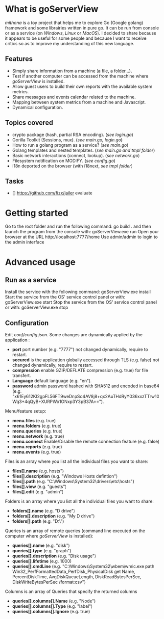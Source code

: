 # What is goServerView
*mithona* is a toy project that helps me to explore Go (Google golang) framework and some librairies written in pure go.
It can be run from console or as a service (on *Windows*, *Linux* or *MacOS*).
I decided to share because it appears to be useful for some people and because I want to receive critics so as to improve my understanding of this new language.

## Features
* Simply share information from a machine (a file, a folder...).
* Test if another computer can be accessed from the machine where *goServerView* is installed.
* Allow guest users to build their own reports with the available system metrics.
* Share messages and events calendar related to the machine.
* Mapping between system metrics from a machine and Javascript.
* Dynamical configuration.

## Topics covered
* crypto package (hash, partial RSA encoding). (*see login.go*)
* Gorilla Toolkit (Sessions, mux). (*see main.go, login.go*)
* How to run a golang program as a service? (*see main.go*)
* Golang templates and nested templates.  (*see main.go and tmpl folder*)
* Basic network interactions (connect, lookup). (*see network.go*)
* Filesystem notification on MODIFY. (*see config.go*)
* i18n deported on the browser (with i18next, *see tmpl folder*)

## Tasks

* [] https://github.com/fizx/jailer evaluate

# Getting started
Go to the root folder and run the following command:
    go build .
and then launch the program from the console with:
    goServerView.exe run
Open your browser at the URL http://localhost:7777/home
Use admin/admin to login to the admin interface

# Advanced usage

## Run as a service
Install the service with the following command:
    goServerView.exe install
Start the service from the OS' service control panel or with:
    goServerView.exe start
Stop the service from the OS' service control panel or with:
    goServerView.exe stop
	
## Configuration
Edit *conf/config.json*. Some changes are dynamically applied by the application :
* **port** port number (e.g. "7777") not changed dynamically, require to restart.
* **secured** is the application globally accessed through TLS (e.g. false)  not  changed dynamically, require to restart.
* **compression** enable GZIP/DEFLATE compression (e.g. true) for file transfert.
* **Language** default language (e.g. "en").
* **password** admin password hashed with SHA512 and encoded in base64 (e.g. "x61Ey612Kl2gpFL56FT9weDnpSo4AV8j8+qx2AuTHdRyY036xxzTTrw10Wq3+4qQyB+XURPWx1ONxp3Y3pB37A==").
	
Menu/feature setup:
* **menu.files** (e.g. true)
* **menu.folders** (e.g. true)
* **menu.queries** (e.g. true)
* **menu.network** (e.g. true)
* **menu.connect** Enable/Disable the remote connection feature (e.g. false)
* **menu.reports** (e.g. true)
* **menu.events** (e.g. true)

Files is an array where you list all the individual files you want to share:
* **files[].name** (e.g. hosts")
* **files[].description** (e.g. "Windows Hosts defintion")
* **files[].path** (e.g. "C:\\Windows\\System32\\drivers\\etc\\hosts")
* **files[].view** (e.g. "guests")
* **files[].edit** (e.g. "admin")

Folders is an array where you list all the individual files you want to share:
* **folders[].name** (e.g. "D drive")
* **folders[].description** (e.g. "My D drive")
* **folders[].path** (e.g. "D:\\")

Queries is an array of remote queries (command line executed on the computer where *goServerView* is installed):
* **queries[].name** (e.g. "disk")
* **queries[].type** (e.g. "graph")
* **queries[].description** (e.g. "Disk usage")
* **queries[].lifetime** (e.g. 1000)
* **queries[].cmdLine** (e.g. "C:\\Windows\\System32\\wbem\\wmic.exe path Win32_PerfFormattedData_PerfDisk_PhysicalDisk get Name, PercentDiskTime, AvgDiskQueueLength, DiskReadBytesPerSec, DiskWriteBytesPerSec /format:csv")

Columns is an array of Queries that specify the returned columns
* **queries[].columns[].Name** (e.g. "Node")
* **queries[].columns[].Type** (e.g. "label")
* **queries[].columns[].Ignore** (e.g. true)
